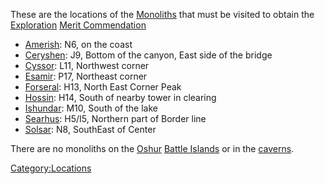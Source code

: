 These are the locations of the [Monoliths](/Monolith "wikilink") that
must be visited to obtain the
[Exploration](</Exploration_(Merit)> "wikilink") [Merit
Commendation](/Merit_Commendation "wikilink")

- [Amerish](/Amerish "wikilink"): N6, on the coast
- [Ceryshen](/Ceryshen "wikilink"): J9, Bottom of the canyon, East side
  of the bridge
- [Cyssor](/Cyssor "wikilink"): L11, Northwest corner
- [Esamir](/Esamir "wikilink"): P17, Northeast corner
- [Forseral](/Forseral "wikilink"): H13, North East Corner Peak
- [Hossin](/Hossin "wikilink"): H14, South of nearby tower in clearing
- [Ishundar](/Ishundar "wikilink"): M10, South of the lake
- [Searhus](/Searhus "wikilink"): H5/I5, Northern part of Border line
- [Solsar](/Solsar "wikilink"): N8, SouthEast of Center

There are no monoliths on the [Oshur](/Oshur "wikilink") [Battle
Islands](/Battle_Islands "wikilink") or in the
[caverns](/caverns "wikilink").

[Category:Locations](/Category:Locations "wikilink")
